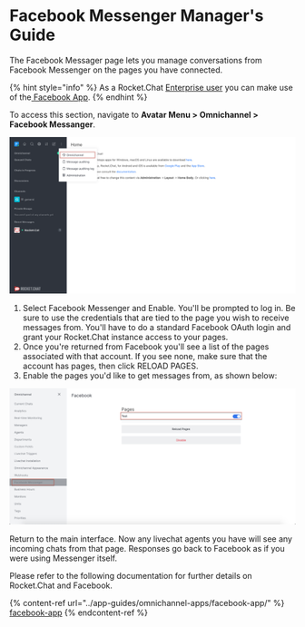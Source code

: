 # Facebook Messenger Manager's Guide

The Facebook Messager page lets you manage conversations from Facebook Messenger on the pages you have connected.

{% hint style="info" %}
As a Rocket.Chat [Enterprise user](../enterprise-edition-trial/) you can make use of the[ Facebook App](../app-guides/omnichannel-apps/facebook-app/).
{% endhint %}

To access this section, navigate to **Avatar Menu  > Omnichannel > Facebook Messanger**.&#x20;



![](<../../.gitbook/assets/0 (8) (5) (5) (5) (5) (5) (4) (4) (1) (1) (1) (18).png>)

1. Select Facebook Messenger and Enable. You'll be prompted to log in. Be sure to use the credentials that are tied to the page you wish to receive messages from. You'll have to do a standard Facebook OAuth login and grant your Rocket.Chat instance access to your pages.
2. Once you're returned from Facebook you'll see a list of the pages associated with that account. If you see none, make sure that the account has pages, then click RELOAD PAGES.
3. Enable the pages you'd like to get messages from, as shown below:

![](<../../.gitbook/assets/image (41).png>)

Return to the main interface. Now any livechat agents you have will see any incoming chats from that page. Responses go back to Facebook as if you were using Messenger itself.

Please refer to the following documentation for further details on Rocket.Chat and Facebook.

{% content-ref url="../app-guides/omnichannel-apps/facebook-app/" %}
[facebook-app](../app-guides/omnichannel-apps/facebook-app/)
{% endcontent-ref %}
